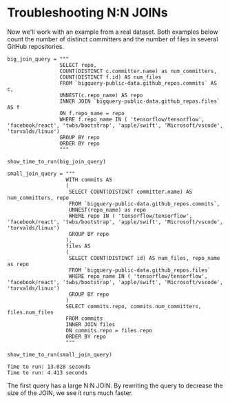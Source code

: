 # Troubleshooting N:N JOINs
Now we'll work with an example from a real dataset. Both examples below count the number of distinct committers and the number of files in several GitHub repositories.

    big_join_query = """
                     SELECT repo,
                     COUNT(DISTINCT c.committer.name) as num_committers,
                     COUNT(DISTINCT f.id) AS num_files
                     FROM `bigquery-public-data.github_repos.commits` AS c,
                     UNNEST(c.repo_name) AS repo
                     INNER JOIN `bigquery-public-data.github_repos.files` AS f
                     ON f.repo_name = repo
                     WHERE f.repo_name IN ( 'tensorflow/tensorflow', 'facebook/react', 'twbs/bootstrap', 'apple/swift', 'Microsoft/vscode', 'torvalds/linux')
                     GROUP BY repo
                     ORDER BY repo
                     """

    show_time_to_run(big_join_query)

    small_join_query = """
                       WITH commits AS
                       (
                        SELECT COUNT(DISTINCT committer.name) AS num_committers, repo
                        FROM `bigquery-public-data.github_repos.commits`,
                        UNNEST(repo_name) as repo
                        WHERE repo IN ( 'tensorflow/tensorflow', 'facebook/react', 'twbs/bootstrap', 'apple/swift', 'Microsoft/vscode', 'torvalds/linux')
                        GROUP BY repo
                       ),
                       files AS 
                       (
                        SELECT COUNT(DISTINCT id) AS num_files, repo_name as repo
                        FROM `bigquery-public-data.github_repos.files`
                        WHERE repo_name IN ( 'tensorflow/tensorflow', 'facebook/react', 'twbs/bootstrap', 'apple/swift', 'Microsoft/vscode', 'torvalds/linux')
                        GROUP BY repo
                       )
                       SELECT commits.repo, commits.num_committers, files.num_files
                       FROM commits 
                       INNER JOIN files
                       ON commits.repo = files.repo
                       ORDER BY repo
                       """

    show_time_to_run(small_join_query)

    Time to run: 13.028 seconds
    Time to run: 4.413 seconds


The first query has a large N:N JOIN. By rewriting the query to decrease the size of the JOIN, we see it runs much faster.
